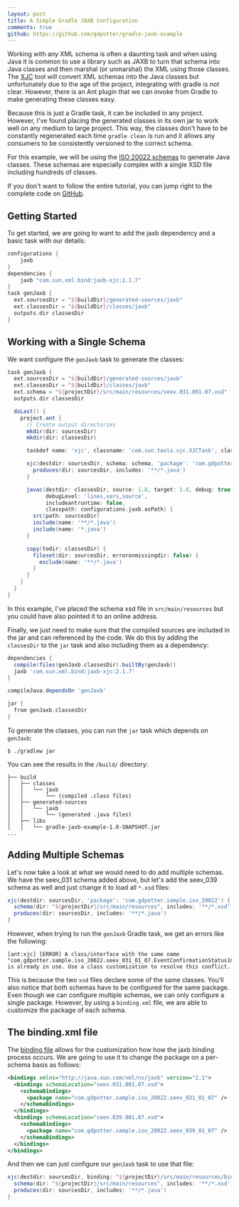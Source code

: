 ```yaml
---
layout: post
title: A Simple Gradle JAXB Configuration
comments: true
github: https://github.com/gdpotter/gradle-jaxb-example
---
```

Working with any XML schema is often a daunting task and when using Java it is common to use a library such as JAXB to turn that schema into Java classes and then marshal (or unmarshal) the XML using those classes. The [XJC](http://docs.oracle.com/javase/6/docs/technotes/tools/share/xjc.html) tool will convert XML schemas into the Java classes but unfortunately due to the age of the project, integrating with gradle is not clear. However, there is an Ant plugin that we can invoke from Gradle to make generating these classes easy.

Because this is just a Gradle task, it can be included in any project. However, I've found placing the generated classes in its own jar to work well on any medium to large project. This way, the classes don't have to be constantly regenerated each time `gradle clean` is run and it allows any consumers to be consistently versioned to the correct schema.

For this example, we will be using the [ISO 20022 schemas](https://www.iso20022.org/full_catalogue.page) to generate Java classes. These schemas are especially complex with a single XSD file including hundreds of classes.

If you don't want to follow the entire tutorial, you can jump right to the complete code on [GitHub](https://github.com/gdpotter/gradle-jaxb-example).

## Getting Started
To get started, we are going to want to add the jaxb dependency and a basic task with our details:
```gradle
configurations {
    jaxb
}
dependencies {
    jaxb "com.sun.xml.bind:jaxb-xjc:2.1.7"
}
task genJaxb {
  ext.sourcesDir = "${buildDir}/generated-sources/jaxb"
  ext.classesDir = "${buildDir}/classes/jaxb"
  outputs.dir classesDir
}
```

## Working with a Single Schema
We want configure the `genJaxb` task to generate the classes:
```gradle
task genJaxb {
  ext.sourcesDir = "${buildDir}/generated-sources/jaxb"
  ext.classesDir = "${buildDir}/classes/jaxb"
  ext.schema = "${projectDir}/src/main/resources/seev.031.001.07.xsd"
  outputs.dir classesDir

  doLast() {
    project.ant {
      // Create output directories
      mkdir(dir: sourcesDir)
      mkdir(dir: classesDir)

      taskdef name: 'xjc', classname: 'com.sun.tools.xjc.XJCTask', classpath: configurations.jaxb.asPath

      xjc(destdir: sourcesDir, schema: schema, 'package': 'com.gdpotter.sample.iso_20022.seev_031_01_07') {
        produces(dir: sourcesDir, includes: '**/*.java')
      }

      javac(destdir: classesDir, source: 1.8, target: 1.8, debug: true,
            debugLevel: 'lines,vars,source',
            includeantruntime: false,
            classpath: configurations.jaxb.asPath) {
        src(path: sourcesDir)
        include(name: '**/*.java')
        include(name: '*.java')
      }

      copy(todir: classesDir) {
        fileset(dir: sourcesDir, erroronmissingdir: false) {
          exclude(name: '**/*.java')
        }
      }
    }
  }
}
```

In this example, I've placed the schema xsd file in `src/main/resources` but you could have also pointed it to an online address.

Finally, we just need to make sure that the compiled sources are included in the jar and can referenced by the code. We do this by adding the `classesDir` to the `jar` task and also including them as a dependency:

```gradle
dependencies {
  compile(files(genJaxb.classesDir).builtBy(genJaxb))
  jaxb 'com.sun.xml.bind:jaxb-xjc:2.1.7'
}

compileJava.dependsOn 'genJaxb'

jar {
  from genJaxb.classesDir
}
```
To generate the classes, you can run the `jar` task which depends on `genJaxb`:
```
$ ./gradlew jar
```
You can see the results in the `/build/` directory:
```
├── build
│   ├── classes
│   │   └── jaxb
│   │       └── (compiled .class files)
│   ├── generated-sources
│   │   └── jaxb
│   │       └── (generated .java files)
│   ├── libs
│   │   └── gradle-jaxb-example-1.0-SNAPSHOT.jar
...
```

## Adding Multiple Schemas
Let's now take a look at what we would need to do add multiple schemas. We have the seev_031 schema added above, but let's add the seev_039 schema as well and just change it to load all `*.xsd` files:
```gradle
xjc(destdir: sourcesDir, 'package': 'com.gdpotter.sample.iso_20022') {
  schema(dir: "${projectDir}/src/main/resources", includes: '**/*.xsd')
  produces(dir: sourcesDir, includes: '**/*.java')
}
```
However, when trying to run the `genJaxb` Gradle task, we get an errors like the following:
```
[ant:xjc] [ERROR] A class/interface with the same name "com.gdpotter.sample.iso_20022.seev_031_01_07.EventConfirmationStatus1Code" is already in use. Use a class customization to resolve this conflict.
```
This is because the two `xsd` files declare some of the same classes. You'll also notice that both schemas have to be configured for the same package. Even though we can configure multiple schemas, we can only configure a single package. However, by using a `binding.xml` file, we are able to customize the package of each schema.

## The binding.xml file
The [binding file](https://docs.oracle.com/javase/tutorial/jaxb/intro/custom.html) allows for the customization how how the jaxb binding process occurs. We are going to use it to change the package on a per-schema basis as follows:
```xml
<bindings xmlns="http://java.sun.com/xml/ns/jaxb" version="2.1">
  <bindings schemaLocation="seev.031.001.07.xsd">
    <schemaBindings>
      <package name="com.gdpotter.sample.iso_20022.seev_031_01_07" />
    </schemaBindings>
  </bindings>
  <bindings schemaLocation="seev.039.001.07.xsd">
    <schemaBindings>
      <package name="com.gdpotter.sample.iso_20022.seev_039_01_07" />
    </schemaBindings>
  </bindings>
</bindings>
```
And then we can just configure our `genJaxb` task to use that file:
```gradle
xjc(destdir: sourcesDir, binding: "${projectDir}/src/main/resources/binding.xml") {
  schema(dir: "${projectDir}/src/main/resources", includes: '**/*.xsd')
  produces(dir: sourcesDir, includes: '**/*.java')
}
```
